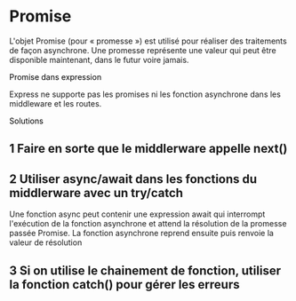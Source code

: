 # Promise

L'objet Promise (pour « promesse ») est utilisé pour réaliser des traitements de façon asynchrone. Une promesse représente une valeur qui peut être disponible maintenant, dans le futur voire jamais.

<font color="black"> Promise dans expression</font>

Express ne supporte pas les promises ni les fonction asynchrone dans les middleware et les routes.

<font color="black"> Solutions</font>

## 1 Faire en sorte que le middlerware appelle next()

## 2 Utiliser async/await dans les fonctions du middlerware avec un try/catch

Une fonction async peut contenir une expression await qui interrompt l'exécution de la fonction asynchrone et attend la résolution de la promesse passée Promise. La fonction asynchrone reprend ensuite puis renvoie la valeur de résolution

## 3 Si on utilise le chainement de fonction, utiliser la fonction catch() pour gérer les erreurs

